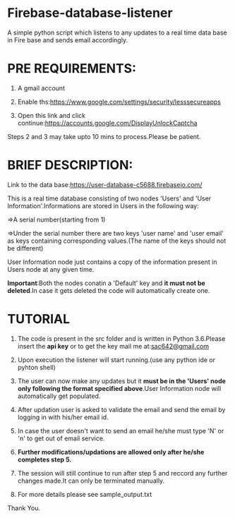 # Firebase-database-listener
A simple python script which listens to any updates to a real time data base in Fire base and sends email accordingly.


# PRE REQUIREMENTS:
1. A gmail account

2. Enable ths:https://www.google.com/settings/security/lesssecureapps

3. Open this link and click continue:https://accounts.google.com/DisplayUnlockCaptcha

Steps 2 and 3 may take upto 10 mins to process.Please be patient.


# BRIEF DESCRIPTION:
Link to the data base:https://user-database-c5688.firebaseio.com/

This is a real time database consisting of two nodes 'Users' and 'User Information'.Informations are stored in Users in the following way:

=>A serial number(starting from 1)

=>Under the serial number there are two keys 'user name' and 'user email' as keys containing corresponding values.(The name of the keys should not be different)

User Information node just contains a copy of the information present in Users node at any given time.

**Important**:Both the nodes conatin a 'Default' key and **it must not be deleted**.In case it gets deleted the code will automatically create one.

# TUTORIAL
1. The code is present in the src folder and is written in Python 3.6.Please insert the **api key** or to get the key mail me at:sac642@gmail.com

2. Upon execution the listener will start running.(use any python ide or pyhton shell)

3. The user can now make any updates but it **must be in the 'Users' node only following the format specified above**.User Information node will automatically get populated.

4. After updation user is asked to validate the email and send the email by logging in with his/her email id.

5. In case the user doesn't want to send an email he/she must type 'N' or 'n' to get out of email service.

6. **Further modifications/updations are allowed only after he/she completes step 5.**

7. The session will still continue to run after step 5 and reccord any further changes made.It can only be terminated manually.

8. For more details please see sample_output.txt


Thank You.

